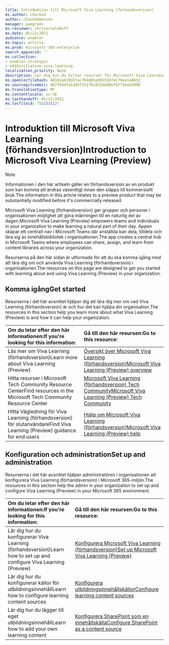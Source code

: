 ```yaml
---
title: Introduktion till Microsoft Viva Learning (förhandsversion)
ms.author: chucked
author: chuckedmonson
manager: pamgreen
ms.reviewer: chrisarnoldmsft
ms.date: 05/12/2021
audience: enabler
ms.topic: article
ms.prod: microsoft-365-enterprise
search.appverid: ''
ms.collection:
- enabler-strategic
- m365initiative-viva-learning
localization_priority: None
description: Lär dig hur du hittar resurser för Microsoft Viva Learning (förhandsversion).
ms.openlocfilehash: 48162a619d37ac764db5a98153efec79ee1a4632
ms.sourcegitcommit: 967f64dfa1a05f31179c8316b96bfb7758a5d990
ms.translationtype: MT
ms.contentlocale: sv-SE
ms.lasthandoff: 05/12/2021
ms.locfileid: "52333512"
---
```

# <a name="introduction-to-microsoft-viva-learning-preview"></a><span data-ttu-id="71481-103">Introduktion till Microsoft Viva Learning (förhandsversion)</span><span class="sxs-lookup"><span data-stu-id="71481-103">Introduction to Microsoft Viva Learning (Preview)</span></span>

> [!NOTE]
> <span data-ttu-id="71481-104">Informationen i den här artikeln gäller en förhandsversion av en produkt som kan komma att ändras väsentligt innan den släpps till kommersiellt bruk.</span><span class="sxs-lookup"><span data-stu-id="71481-104">The information in this article relates to a preview product that may be substantially modified before it's commercially released.</span></span> 

<span data-ttu-id="71481-105">Microsoft Viva Learning (förhandsversion) ger grupper och personer i organisationen möjlighet att göra inlärningen till en naturlig del av dagen.</span><span class="sxs-lookup"><span data-stu-id="71481-105">Microsoft Viva Learning (Preview) empowers teams and individuals in your organization to make learning a natural part of their day.</span></span> <span data-ttu-id="71481-106">Appen skapar ett centralt nav i Microsoft Teams där anställda kan dela, tilldela och lära sig av innehållsbibliotek i organisationen.</span><span class="sxs-lookup"><span data-stu-id="71481-106">The app creates a central hub in Microsoft Teams where employees can share, assign, and learn from content libraries across your organization.</span></span>

<span data-ttu-id="71481-107">Resurserna på den här sidan är utformade för att du ska komma igång med att lära dig om och använda Viva Learning (förhandsversion) i organisationen.</span><span class="sxs-lookup"><span data-stu-id="71481-107">The resources on this page are designed to get you started with learning about and using Viva Learning (Preview) in your organization.</span></span>

## <a name="get-started"></a><span data-ttu-id="71481-108">Komma igång</span><span class="sxs-lookup"><span data-stu-id="71481-108">Get started</span></span>

<span data-ttu-id="71481-109">Resurserna i det här avsnittet hjälper dig att lära dig mer om vad Viva Learning (förhandsversion) är och hur det kan hjälpa din organisation.</span><span class="sxs-lookup"><span data-stu-id="71481-109">The resources in this section help you learn more about what Viva Learning (Preview) is and how it can help your organization.</span></span>

| <span data-ttu-id="71481-110">Om du letar efter den här informationen:</span><span class="sxs-lookup"><span data-stu-id="71481-110">If you're looking for this information:</span></span> | <span data-ttu-id="71481-111">Gå till den här resursen:</span><span class="sxs-lookup"><span data-stu-id="71481-111">Go to this resource:</span></span> |
|:-----|:-----|
|<span data-ttu-id="71481-112">Läs mer om Viva Learning (förhandsversion)</span><span class="sxs-lookup"><span data-stu-id="71481-112">Learn more about Viva Learning (Preview)</span></span>|[<span data-ttu-id="71481-113">Översikt över Microsoft Viva Learning (förhandsversion)</span><span class="sxs-lookup"><span data-stu-id="71481-113">Microsoft Viva Learning (Preview) overview</span></span>](overview-viva-learning.md)|
|<span data-ttu-id="71481-114">Hitta resurser i Microsoft Tech Community Resource Center</span><span class="sxs-lookup"><span data-stu-id="71481-114">Find resources in the Microsoft Tech Community Resource Center</span></span>|[<span data-ttu-id="71481-115">Microsoft Viva Learning (förhandsversion) Tech Community</span><span class="sxs-lookup"><span data-stu-id="71481-115">Microsoft Viva Learning (Preview) Tech Community</span></span>](https://resources.techcommunity.microsoft.com/viva-learning/)|
|<span data-ttu-id="71481-116">Hitta Vägledning för Viva Learning (förhandsversion) för slutanvändare</span><span class="sxs-lookup"><span data-stu-id="71481-116">Find Viva Learning (Preview) guidance for end users</span></span>|[<span data-ttu-id="71481-117">Hjälp om Microsoft Viva Learning (förhandsversion)</span><span class="sxs-lookup"><span data-stu-id="71481-117">Microsoft Viva Learning (Preview) help</span></span>](https://support.microsoft.com/office/learning-preview-app-01bfed12-c327-41e0-a68f-7fa527dcc98a)|

## <a name="set-up-and-administration"></a><span data-ttu-id="71481-118">Konfiguration och administration</span><span class="sxs-lookup"><span data-stu-id="71481-118">Set up and administration</span></span>

<span data-ttu-id="71481-119">Resurserna i det här avsnittet hjälper administratören i organisationen att konfigurera Viva Learning (förhandsversion) i Microsoft 365-miljön.</span><span class="sxs-lookup"><span data-stu-id="71481-119">The resources in this section help the admin in your organization to set up and configure Viva Learning (Preview) in your Microsoft 365 environment.</span></span>

| <span data-ttu-id="71481-120">Om du letar efter den här informationen:</span><span class="sxs-lookup"><span data-stu-id="71481-120">If you're looking for this information:</span></span> | <span data-ttu-id="71481-121">Gå till den här resursen:</span><span class="sxs-lookup"><span data-stu-id="71481-121">Go to this resource:</span></span> |
|:-----|:-----|
|<span data-ttu-id="71481-122">Lär dig hur du konfigurerar Viva Learning (förhandsversion)</span><span class="sxs-lookup"><span data-stu-id="71481-122">Learn how to set up and configure Viva Learning (Preview)</span></span>|[<span data-ttu-id="71481-123">Konfigurera Microsoft Viva Learning (förhandsversion)</span><span class="sxs-lookup"><span data-stu-id="71481-123">Set up Microsoft Viva Learning (Preview)</span></span>](set-up-teams-admin-center.md)|
|<span data-ttu-id="71481-124">Lär dig hur du konfigurerar källor för utbildningsinnehåll</span><span class="sxs-lookup"><span data-stu-id="71481-124">Learn how to configure learning content sources</span></span>|[<span data-ttu-id="71481-125">Konfigurera utbildningsinnehållskällor</span><span class="sxs-lookup"><span data-stu-id="71481-125">Configure learning content sources</span></span>](content-sources-365-admin-center.md)|
|<span data-ttu-id="71481-126">Lär dig hur du lägger till eget utbildningsinnehåll</span><span class="sxs-lookup"><span data-stu-id="71481-126">Learn how to add your own learning content</span></span>|[<span data-ttu-id="71481-127">Konfigurera SharePoint som en innehållskälla</span><span class="sxs-lookup"><span data-stu-id="71481-127">Configure SharePoint as a content source</span></span>](configure-sharepoint-content-source.md)|






